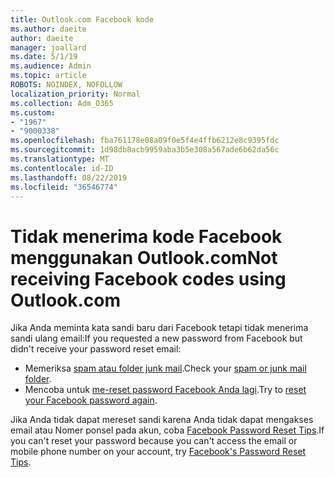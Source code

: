 ```yaml
---
title: Outlook.com Facebook kode
ms.author: daeite
author: daeite
manager: joallard
ms.date: 5/1/19
ms.audience: Admin
ms.topic: article
ROBOTS: NOINDEX, NOFOLLOW
localization_priority: Normal
ms.collection: Adm_O365
ms.custom:
- "1967"
- "9000338"
ms.openlocfilehash: fba761178e08a09f0e5f4e4ffb6212e8c9395fdc
ms.sourcegitcommit: 1d98db8acb9959aba3b5e308a567ade6b62da56c
ms.translationtype: MT
ms.contentlocale: id-ID
ms.lasthandoff: 08/22/2019
ms.locfileid: "36546774"
---
```

# <a name="not-receiving-facebook-codes-using-outlookcom"></a><span data-ttu-id="8cd10-102">Tidak menerima kode Facebook menggunakan Outlook.com</span><span class="sxs-lookup"><span data-stu-id="8cd10-102">Not receiving Facebook codes using Outlook.com</span></span>

<span data-ttu-id="8cd10-103">Jika Anda meminta kata sandi baru dari Facebook tetapi tidak menerima sandi ulang email:</span><span class="sxs-lookup"><span data-stu-id="8cd10-103">If you requested a new password from Facebook but didn't receive your password reset email:</span></span>

- <span data-ttu-id="8cd10-104">Memeriksa [spam atau folder junk mail](https://outlook.live.com/mail/junkemail).</span><span class="sxs-lookup"><span data-stu-id="8cd10-104">Check your [spam or junk mail folder](https://outlook.live.com/mail/junkemail).</span></span>
- <span data-ttu-id="8cd10-105">Mencoba untuk [me-reset password Facebook Anda lagi](https://www.facebook.com/help/213395615347144?helpref=faq_content).</span><span class="sxs-lookup"><span data-stu-id="8cd10-105">Try to [reset your Facebook password again](https://www.facebook.com/help/213395615347144?helpref=faq_content).</span></span>

<span data-ttu-id="8cd10-106">Jika Anda tidak dapat mereset sandi karena Anda tidak dapat mengakses email atau Nomer ponsel pada akun, coba [Facebook Password Reset Tips](https://www.facebook.com/help/218815984812734).</span><span class="sxs-lookup"><span data-stu-id="8cd10-106">If you can't reset your password because you can't access the email or mobile phone number on your account, try [Facebook's Password Reset Tips](https://www.facebook.com/help/218815984812734).</span></span>
